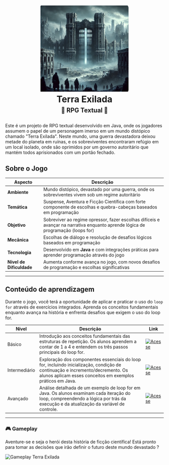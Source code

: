 <h1 align="center">
  <br />
  <img
    img src="imagens/terraExilada.png"
    alt="Terra Exilada"
    width="280"
  />
  <br />
  <b>Terra Exilada</b>
  <br />
  <sub
    ><sup><b>🎲 RPG Textual 🎲</b></sup></sub
  >
  <br />
</h1>

Este é um projeto de RPG textual desenvolvido em Java, onde os jogadores assumem o papel de um personagem imerso em um mundo distópico chamado "Terra Exilada". 
Neste mundo, uma guerra devastadora deixou metade do planeta em ruínas, e os sobreviventes encontraram refúgio em um local isolado, onde são oprimidos por um 
governo autoritário que mantém todos aprisionados com um portão fechado.



##  **Sobre o Jogo** 

| **Aspecto** | **Descrição** |
|-------------|--------------|
| **Ambiente** | Mundo distópico, devastado por uma guerra, onde os sobreviventes vivem sob um regime autoritário | 
| **Temática** | Suspense, Aventura e Ficção Científica com forte componente de escolhas e quebra-cabeças baseados em programação | 
| **Objetivo** | Sobreviver ao regime opressor, fazer escolhas difíceis e avançar na narrativa enquanto aprende lógica de programação (loops for) | 
| **Mecânica** | Escolhas de diálogo e resolução de desafios lógicos baseados em programação | 
| **Tecnologia** | Desenvolvido em **Java** e com integrações práticas para aprender programação através do jogo | 
| **Nível de Dificuldade** | Aumenta conforme avança no jogo, com novos desafios de programação e escolhas significativas | 

---





## Conteúdo de aprendizagem 
 Durante o jogo, você terá a oportunidade de aplicar e praticar o uso do `loop for` através de exercícios integrados. Aprenda os conceitos fundamentais enquanto avança na história e enfrenta desafios que exigem o uso do loop for.


| Nível         | Descrição                                                                                                                         | Link                                                                                                      |
|---------------|-----------------------------------------------------------------------------------------------------------------------------------|-----------------------------------------------------------------------------------------------------------|
| Básico        | Introdução aos conceitos fundamentais das estruturas de repetição. Os alunos aprendem a contar de 1 a 4 e entendem os três passos principais do loop for.  | [![Acesse](https://img.shields.io/badge/Acesse-ADD8E6?style=for-the-badge&labelColor=000000&logoWidth=25)](https://mega.nz/file/EH1CzSLD#KaThOiB5DsSRpmE2kBG9ZpY9l3q0hrV5fv5rYPN_J9A)               |
| Intermediário | Exploração dos componentes essenciais do loop for, incluindo inicialização, condição de continuação e incremento/decremento. Os alunos aplicam esses conceitos em exemplos práticos em Java. | [![Acesse](https://img.shields.io/badge/Acesse-ADD8E6?style=for-the-badge&labelColor=000000&logoWidth=25)](https://mega.nz/file/UaVmyCib#c5rqbHuyYOCnzFt3Z3f6MQkpcSCLBaivHB_vCSNsUck)     |
| Avançado      | Análise detalhada de um exemplo de loop for em Java. Os alunos examinam cada iteração do loop, compreendendo a lógica por trás da execução e da atualização da variável de controle. | [![Acesse](https://img.shields.io/badge/Acesse-ADD8E6?style=for-the-badge&labelColor=000000&logoWidth=25)](https://mega.nz/file/RaEjGZqS#hIFI1AmnZV7fx3KPANAP4ItCsT3rWmWas9eM8CVul6c)             |


---


### 🎮 **Gameplay**

Aventure-se e seja o herói desta história de ficção científica! Está pronto para tomar as decisões que irão definir o futuro deste mundo devastado ? 

![Gameplay Terra Exilada](https://media4.giphy.com/media/v1.Y2lkPTc5MGI3NjExMWNrd20wM2hha3FrdzBlamtkODRlb3R1NjU3Z2ZoeHZoZnp6NW5zMiZlcD12MV9pbnRlcm5hbF9naWZfYnlfaWQmY3Q9Zw/tDfClZn3KzGpSL2PXk/giphy.gif)



